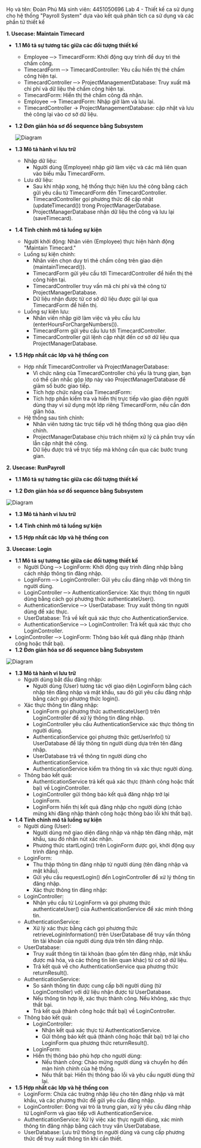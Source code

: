 Họ và tên: Đoàn Phú  Mã sinh viên: 4451050696
Lab 4 - Thiết kế ca sử dụng cho hệ thống "Payroll System" dựa vào kết quả phân tích ca sử dụng và các phần tử thiết kế

**1. Usecase: Maintain Timecard**
- **1.1 Mô tả sự tương tác giữa các đối tượng thiết kế**
  - Employee ─> TimecardForm: Khởi động quy trình để duy trì thẻ chấm công.
  - TimecardForm ─> TimecardController: Yêu cầu hiển thị thẻ chấm công hiện tại.
  - TimecardController ─> ProjectManagementDatabase: Truy xuất mã chi phí và dữ liệu thẻ chấm công hiện tại.
  - TimecardForm: Hiển thị thẻ chấm công đã nhận.
  - Employee –> TimecardForm: Nhập giờ làm và lưu lại.
  - TimecardController -> ProjectManagementDatabase: cập nhật và lưu thẻ công lại vào cơ sở dữ liệu.
- **1.2 Đơn giản hóa sơ đồ sequence bằng Subsystem**

  ![Diagram](https://www.planttext.com/api/plantuml/png/Z99DJiD038NtFeMNiCW5ia2LqY0sHKZb0cvYXO7v2RO7AMTZmP6u0eDA8L8JbSKiRFdpytkQp_UFZHg9vU01zCL5bAGCOCuyuuvLQM3SsrIg2lVycZbsZ5j7Wr00eCwIO1j6doPc9CKMeCNg1XzTu8walqqIQWpaefLtwbvTmtnW3ZGfcYJlMMhidOwUfWNgR-gRVP3qp9tjA9PpPKj61rAkSM1hdaW6RbBFkegVkaSWYt2q1KsiLiuKjYo_tduMhAYTHNFkSI6_ie_bBcNHKXyjtUTmOD5_9gdqnfTYN4inZptPHNgMubmC03OS-_B1lW000F__0m00)


- **1.3 Mô tả hành vi lưu trữ**
  - Nhập dữ liệu:
    - Người dùng (Employee) nhập giờ làm việc và các mã liên quan vào biểu mẫu TimecardForm.
  - Lưu dữ liệu:
    - Sau khi nhập xong, hệ thống thực hiện lưu thẻ công bằng cách gửi yêu cầu từ TimecardForm đến TimecardController.
    - TimecardController gọi phương thức để cập nhật (updateTimecard()) trong ProjectManagerDatabase.
    - ProjectManagerDatabase nhận dữ liệu thẻ công và lưu lại (saveTimecard).
- **1.4 Tinh chỉnh mô tả luồng sự kiện**
  - Người khởi động: Nhân viên (Employee) thực hiện hành động "Maintain Timecard."
  - Luồng sự kiện chính:
    - Nhân viên chọn duy trì thẻ chấm công trên giao diện (maintainTimecard()).
    - TimecardForm gửi yêu cầu tới TimecardController để hiển thị thẻ công hiện tại.
    - TimecardController truy vấn mã chi phí và thẻ công từ ProjectManagerDatabase.
    - Dữ liệu nhận được từ cơ sở dữ liệu được gửi lại qua TimecardForm để hiển thị.
  - Luồng sự kiện lưu:
    - Nhân viên nhập giờ làm việc và yêu cầu lưu (enterHoursForChargeNumbers()).
    - TimecardForm gửi yêu cầu lưu tới TimecardController.
    - TimecardController gửi lệnh cập nhật đến cơ sở dữ liệu qua ProjectManagerDatabase.
- **1.5 Hợp nhất các lớp và hệ thống con**
  - Hợp nhất TimecardController và ProjectManagerDatabase:
    - Vì chức năng của TimecardController chủ yếu là trung gian, bạn có thể cân nhắc gộp lớp này vào ProjectManagerDatabase để giảm số bước giao tiếp.
    - Tích hợp chức năng của TimecardForm:
    - Tích hợp phần kiểm tra và hiển thị trực tiếp vào giao diện người dùng thay vì sử dụng một lớp riêng TimecardForm, nếu cần đơn giản hóa.
  - Hệ thống sau tinh chỉnh:
    - Nhân viên tương tác trực tiếp với hệ thống thông qua giao diện chính.
    - ProjectManagerDatabase chịu trách nhiệm xử lý cả phần truy vấn lẫn cập nhật thẻ công.
    - Dữ liệu được trả về trực tiếp mà không cần qua các bước trung gian.
   





**2. Usecase: RunPayroll**
- **1.1 Mô tả sự tương tác giữa các đối tượng thiết kế**

- **1.2 Đơn giản hóa sơ đồ sequence bằng Subsystem**

![Diagram](https://www.planttext.com/api/plantuml/png/b9D1KiCm34NtEeMcgtI6NY0Bw03PToWN48xQUcBBmPONEHiBZiGLS9e0YqwOTcNPqfE-BVdhutERbA9cxm1IPmLZI0oWLXtZIvOT3J4uXnlSytjcCOpFbewHF00P3H4RtximC2CbR01WFoHbZvjxdDcd83gk76iy5wlMSE5QY8zPi9-ERw1i6g6MXeUhaIFho23va6LHuQlrR2YsKxpEExHo20NvyU9cuJAiESe5Tgr4GyvaHyh5TmCstyopA7hMKsXlXDz8kd-rFfQ0gUkbmIpjH6WaIML4R92gOER4fhixl_6OQmr_rD9xcI076xsdCSU2v6X5YrbZFrg_XHQKDZLAK7iOgbLPaUOnMQq1jaLu-GNV0000__y30000)

- **1.3 Mô tả hành vi lưu trữ**

- **1.4 Tinh chỉnh mô tả luồng sự kiện**

- **1.5 Hợp nhất các lớp và hệ thống con**

**3. Usecase: Login**
- **1.1 Mô tả sự tương tác giữa các đối tượng thiết kế**
  - Người Dùng ─> LoginForm: Khởi động quy trình đăng nhập bằng cách nhập thông tin đăng nhập.
  - LoginForm ─> LoginController: Gửi yêu cầu đăng nhập với thông tin người dùng.
  - LoginController ─> AuthenticationService: Xác thực thông tin người dùng bằng cách gọi phương thức authenticateUser().
  - AuthenticationService ─> UserDatabase: Truy xuất thông tin người dùng để xác thực.
  - UserDatabase: Trả về kết quả xác thực cho AuthenticationService.
  - AuthenticationService ─> LoginController: Trả kết quả xác thực cho LoginController.
 - LoginController ─> LoginForm: Thông báo kết quả đăng nhập (thành công hoặc thất bại).
- **1.2 Đơn giản hóa sơ đồ sequence bằng Subsystem**

![Diagram](https://www.planttext.com/api/plantuml/png/T95DJiD038NtFeMNiCW5ia1599MGK8KQSO0XTOF5n2DiJoNEne8ZSGKcANyHxT8pt_Epdp_UtbVcGJsF4S2UML2J4O2pHy9jbllmgYb6hB2ZbqpI4pOS1WqZGEWzAMw6dBZ9Cc0mR05QhAxkqi2oJZhMEBUVwujB-7al3Cx5JHAV34XhrCd1bl3l_oIvplv4ujm7voGTwO5xgh5FicSTY-OaC2aVZBG97XwD9YDNfWFD3hUoBmFDV6dmXyFgl6Ffa5MsP3dwUTkl89OxBeJ_TlpEvHZUAVeON-7Q6hjiHcPOph0E76a702kINJdd9m000F__0m00)

- **1.3 Mô tả hành vi lưu trữ**
  - Người dùng bắt đầu đăng nhập:
    - Người dùng (User) tương tác với giao diện LoginForm bằng cách nhập tên đăng nhập và mật khẩu, sau đó gửi yêu cầu đăng nhập bằng cách gọi phương thức login().
  - Xác thực thông tin đăng nhập:
    - LoginForm gọi phương thức authenticateUser() trên LoginController để xử lý thông tin đăng nhập.
    - LoginController yêu cầu AuthenticationService xác thực thông tin người dùng.
    - AuthenticationService gọi phương thức getUserInfo() từ UserDatabase để lấy thông tin người dùng dựa trên tên đăng nhập.
    - UserDatabase trả về thông tin người dùng cho AuthenticationService.
    - AuthenticationService kiểm tra thông tin và xác thực người dùng.
  - Thông báo kết quả:
    - AuthenticationService trả kết quả xác thực (thành công hoặc thất bại) về LoginController.
    - LoginController gửi thông báo kết quả đăng nhập trở lại LoginForm.
    - LoginForm hiển thị kết quả đăng nhập cho người dùng (chào mừng khi đăng nhập thành công hoặc thông báo lỗi khi thất bại).
- **1.4 Tinh chỉnh mô tả luồng sự kiện**
  - Người dùng (User):
    - Người dùng mở giao diện đăng nhập và nhập tên đăng nhập, mật khẩu, sau đó nhấn nút xác nhận.
    - Phương thức startLogin() trên LoginForm được gọi, khởi động quy trình đăng nhập.
  - LoginForm:
    - Thu thập thông tin đăng nhập từ người dùng (tên đăng nhập và mật khẩu).
    - Gửi yêu cầu requestLogin() đến LoginController để xử lý thông tin đăng nhập.
    - Xác thực thông tin đăng nhập:
  - LoginController:
    - Nhận yêu cầu từ LoginForm và gọi phương thức authenticateUser() của AuthenticationService để xác minh thông tin.
  - AuthenticationService:
    - Xử lý xác thực bằng cách gọi phương thức retrieveLoginInformation() trên UserDatabase để truy vấn thông tin tài khoản của người dùng dựa trên tên đăng nhập.
  - UserDatabase:
    - Truy xuất thông tin tài khoản (bao gồm tên đăng nhập, mật khẩu được mã hóa, và các thông tin liên quan khác) từ cơ sở dữ liệu.
    - Trả kết quả về cho AuthenticationService qua phương thức returnResult().
  - AuthenticationService:
    - So sánh thông tin được cung cấp bởi người dùng (từ LoginController) với dữ liệu nhận được từ UserDatabase.
    - Nếu thông tin hợp lệ, xác thực thành công. Nếu không, xác thực thất bại.
    - Trả kết quả (thành công hoặc thất bại) về LoginController.
  - Thông báo kết quả:
    - LoginController:
      - Nhận kết quả xác thực từ AuthenticationService.
      - Gửi thông báo kết quả (thành công hoặc thất bại) trở lại cho LoginForm qua phương thức returnResult().
    - LoginForm:
    - Hiển thị thông báo phù hợp cho người dùng:
      - Nếu thành công: Chào mừng người dùng và chuyển họ đến màn hình chính của hệ thống.
      - Nếu thất bại: Hiển thị thông báo lỗi và yêu cầu người dùng thử lại.
- **1.5 Hợp nhất các lớp và hệ thống con**
  - LoginForm: Chứa các trường nhập liệu cho tên đăng nhập và mật khẩu, và các phương thức để gửi yêu cầu đăng nhập.
  - LoginController: Đóng vai trò là trung gian, xử lý yêu cầu đăng nhập từ LoginForm và giao tiếp với AuthenticationService.
  - AuthenticationService: Xử lý việc xác thực người dùng, xác minh thông tin đăng nhập bằng cách truy vấn UserDatabase.
  - UserDatabase: Lưu trữ thông tin người dùng và cung cấp phương thức để truy xuất thông tin khi cần thiết.


  
